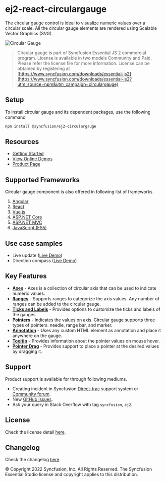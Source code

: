# ej2-react-circulargauge

The circular gauge control is ideal to visualize numeric values over a circular scale. All the circular gauge elements are rendered using Scalable Vector Graphics (SVG).

![Circular Gauge](https://ej2.syncfusion.com/products/images/circulargauge/readme.gif)

> Circular gauge is part of Syncfusion Essential JS 2 commercial program. License is available in two models Community and Paid. Please refer the license file for more information. License can be obtained by registering at [https://www.syncfusion.com/downloads/essential-js2](https://www.syncfusion.com/downloads/essential-js2?utm_source=npm&utm_campaign=circulargauge)

## Setup

To install circular gauge and its dependent packages, use the following command

```sh
npm install @syncfusion/ej2-circulargauge
```

## Resources

* [Getting Started](https://ej2.syncfusion.com/react/documentation/circular-gauge/getting-started.html)
* [View Online Demos](https://ej2.syncfusion.com/react/demos/#/material/circulargauge/default)
* [Product Page](https://www.syncfusion.com/products/react/circulargauge)

## Supported Frameworks

Circular gauge component is also offered in following list of frameworks.

1. [Angular](https://www.npmjs.com/package/@syncfusion/ej2-ng-circulargauge?utm_source=npm&utm_campaign=circulargauge)
2. [React](https://www.npmjs.com/package/@syncfusion/ej2-react-circulargauge?utm_source=npm&utm_campaign=circulargauge)
3. [Vue.js](https://www.npmjs.com/package/@syncfusion/ej2-vue-circulargauge?utm_source=npm&utm_campaign=circulargauge)
4. [ASP.NET Core](https://aspdotnetcore.syncfusion.com/CircularGauge/Default#/material)
5. [ASP.NET MVC](https://aspnetmvc.syncfusion.com/CircularGauge/DefaultFunctionalities#/material)
6. [JavaScript (ES5)](https://www.syncfusion.com/products/javascript/circulargauge)

## Use case samples

* Live update ([Live Demo](https://ej2.syncfusion.com/react/demos/#/material/circulargauge/sampledata))
* Direction compass ([Live Demo](https://ej2.syncfusion.com/react/demos/#/material/circulargauge/direction))

## Key Features

* [**Axes**](https://ej2.syncfusion.com/react/demos/#/material/circulargauge/axes) - Axes is a collection of circular axis that can be used to indicate numeric values.
* [**Ranges**](https://ej2.syncfusion.com/react/demos/#/material/circulargauge/range) - Supports ranges to categorize the axis values. Any number of ranges can be added to the circular gauge.
* [**Ticks and Labels**](https://ej2.syncfusion.com/react/demos/#/material/circulargauge/labels) - Provides options to customize the ticks and labels of the gauges.
* [**Pointers**](https://ej2.syncfusion.com/react/demos/#/material/circulargauge/pointers) - Indicates the values on axis. Circular gauge supports three types of pointers: needle, range bar, and marker.
* [**Annotation**](https://ej2.syncfusion.com/react/demos/#/material/circulargauge/annotation) - Uses any custom HTML element as annotation and place it anywhere on the gauge.
* [**Tooltip**](https://ej2.syncfusion.com/react/demos/#/material/circulargauge/tooltip) - Provides information about the pointer values on mouse hover.
* [**Pointer Drag**](https://ej2.syncfusion.com/react/demos/#/material/circulargauge/drag) - Provides support to place a pointer at the desired values by dragging it. 

## Support

Product support is available for through following mediums.

* Creating incident in Syncfusion [Direct-trac](https://www.syncfusion.com/support/directtrac/incidents?utm_source=npm&utm_campaign=circulargauge) support system or [Community forum](https://www.syncfusion.com/forums/essential-js2?utm_source=npm&utm_campaign=circulargauge).
* New [GitHub issues](https://github.com/syncfusion/ej2-react-ui-components/issues).
* Ask your query in Stack Overflow with tag `syncfusion`, `ej2`.

## License

Check the license detail [here](https://github.com/syncfusion/ej2-react-ui-components/blob/master/components/circulargauge/license?utm_source=npm&utm_campaign=circulargauge).

## Changelog

Check the changelog [here](https://github.com/syncfusion/ej2-react-ui-components/blob/master/components/circulargauge/CHANGELOG.md?utm_source=npm&utm_campaign=circulargauge)

© Copyright 2022 Syncfusion, Inc. All Rights Reserved. The Syncfusion Essential Studio license and copyright applies to this distribution.